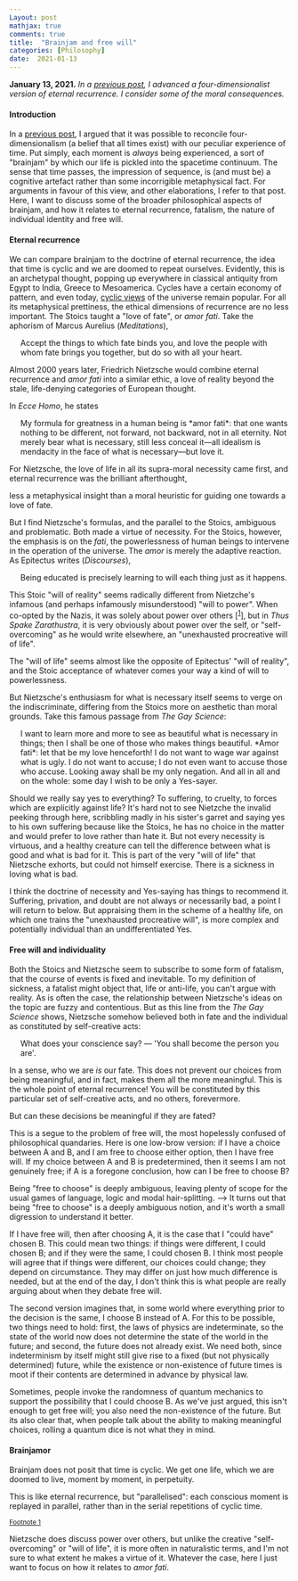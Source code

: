 ```yaml
---
Layout: post
mathjax: true
comments: true
title:  "Brainjam and free will"
categories: [Philosophy]
date:  2021-01-13
---
```


**January 13, 2021.** *In a
  [previous post](https://hapax.github.io/philosophy/physics/psychology-time/),
  I advanced a four-dimensionalist version of eternal recurrence. I
  consider some of the moral consequences.*

#### Introduction

In a
[previous post](https://hapax.github.io/philosophy/physics/psychology-time/),
I argued that it was possible to reconcile four-dimensionalism (a
belief that all times exist) with our peculiar experience of time.
Put simply, each moment is *always* being experienced, a sort
of "brainjam" by which our life is pickled into the
spacetime continuum.
The sense that time passes, the impression of sequence, is (and must
be) a cognitive artefact rather than some incorrigible metaphysical fact.
For arguments in favour of this view, and other elaborations, I refer
to that post.
Here, I want to discuss some of the broader philosophical aspects of
brainjam, and how it relates to eternal recurrence, fatalism, the
nature of individual identity and free will.

#### Eternal recurrence

We can compare brainjam to the doctrine of eternal recurrence,
the idea that time is cyclic and we are doomed to repeat ourselves.
Evidently, this is an archetypal thought, popping up everywhere in
classical antiquity from Egypt to India, Greece to Mesoamerica.
Cycles have a certain economy of pattern, and even today,
[cyclic views](https://en.wikipedia.org/wiki/Cycles_of_Time)
of the universe remain popular.
For all its metaphysical prettiness, the ethical dimensions of
recurrence are no less important.
The Stoics taught a "love of fate", or *amor fati*. Take the aphorism
of Marcus Aurelius (*Meditations*),

<span style="padding-left: 20px; display:block">
Accept the things to which fate binds you, and love the people with
whom fate brings you together, but do so with all your heart.
</span>

Almost 2000 years later, Friedrich Nietzsche would combine eternal
recurrence and *amor fati* into a similar ethic, a
love of reality beyond the stale, life-denying categories of European thought.
<!-- to counterbalance his infamously negative attitudes towards European
morality. -->
In *Ecce Homo*, he states

<span style="padding-left: 20px; display:block">
My formula for greatness in a human being is *amor fati*: that one wants
nothing to be different, not forward, not backward, not in all
eternity. Not merely bear what is necessary, still less conceal it—all
idealism is mendacity in the face of what is necessary—but love it.
</span>

For Nietzsche, the love of life in all its
supra-moral necessity came first, and eternal recurrence was the brilliant
afterthought,
<!--, or rather, of the love of necessity.-->
less a metaphysical insight than a moral
heuristic for guiding one towards a love of fate.
<!-- guiding the individual towards *amor fati*. -->
<!-- Eternal recurrence rather a thought experiment by which to guide the individual towards
*amor fati*.
He equates this with a love of life and a rejection of the milquetoast
religious sensibilities he so detested. 
Whatever the similarities, there are subtle shifts in emphasis that
will lead us away, I think, from the indiscriminate acceptance of
Nietzsche's *amor fati*. -->
But I find Nietzsche's formulas, and the parallel to the Stoics,
ambiguous and problematic.
Both made a virtue of necessity.
For the Stoics, however, the emphasis is on the *fati*, the
powerlessness of human beings to intervene in the operation of the
universe.
The *amor* is merely the adaptive reaction.
As Epitectus writes (*Discourses*),

<span style="padding-left: 20px; display:block">
Being educated is precisely learning to will each thing just as it happens.
</span>
<!-- The Stoics had a bleak outlook on the human lot, and their love of
fate sprung from a philosophy of powerlessness within one's own life,
not from any grand cosmogony.
<!-- This springs from a bleak outlook on the human lot rather than any
cosmogonic musings. -->

This Stoic "will of reality" seems radically different from Nietzche's
infamous (and perhaps infamously misunderstood) "will to power".
When co-opted by the Nazis, it was solely about power over others [<sup><a id="fnr.1" name="fnr.1" class="footref" href="#fn.1">1</a></sup>], but in
*Thus Spake Zarathustra*, it is very obviously about power over the
self, or "self-overcoming" as he would write elsewhere, an
"unexhausted procreative will of life".

<!-- This "will of life" seems to more aptly capture the difference from
the Stoics than the "will to power".
<!-- , and also distinct from the Schopenhauerian "will to live", or mere
self-preservation. -->
The "will of life" seems almost like the opposite of Epitectus' "will of
reality", and the Stoic acceptance of whatever comes your way a kind
of will to powerlessness.
<!-- In Nietzschean terms, there is something "anti-life" about the (now
proverbial) Stoic acceptance of whatever comes your way. -->
But Nietzsche's enthusiasm for what is necessary itself seems to verge
on the indiscriminate, differing from the Stoics more on
aesthetic than moral grounds.
Take this famous passage from *The Gay Science*:

<span style="padding-left: 20px; display:block">
I want to learn more and more to see as beautiful what is necessary in
things; then I shall be one of those who makes things beautiful. *Amor
fati*: let that be my love henceforth! I do not want to wage war
against what is ugly. I do not want to accuse; I do not even want to
accuse those who accuse. Looking away shall be my only negation. And
all in all and on the whole: some day I wish to be only a Yes-sayer.
</span>

Should we really say yes to everything? To suffering, to cruelty, to
forces which are explicitly against life? It's hard not to see
Nietzche the invalid peeking through here, scribbling madly in his sister's
garret and saying yes to his own suffering because like the Stoics, he
has no choice in the matter and would prefer to love rather than hate
it.
But not every necessity is virtuous, and a healthy creature can tell
the difference between what is good and what is bad for it.
This is part of the very "will of life" that Nietzsche exhorts, but
could not himself exercise.
There is a sickness in loving what is bad.

I think the doctrine of necessity and Yes-saying has things to
recommend it.
Suffering, privation, and doubt are not always or necessarily bad, a
point I will return to below.
But appraising them in the scheme of a healthy life, on which one
trains the "unexhausted procreative will", is more complex and
potentially individual than an undifferentiated Yes.

#### Free will and individuality

Both the Stoics and Nietzsche seem to subscribe to some form of
fatalism, that the course of events is fixed and inevitable.
To my definition of sickness, a fatalist might object that, life or
anti-life, you can't argue with reality.
As is often the case, the relationship between
Nietzsche's ideas on the topic are fuzzy and contentious.
But as this line from the *The Gay Science* shows, Nietzsche somehow
believed both in fate and the individual as constituted by
self-creative acts:

<span style="padding-left: 20px; display:block">
What does your conscience say? — 'You shall become the person you are'.
</span>

In a sense, who we are *is* our fate.
This does not prevent our choices from being meaningful, and in fact,
makes them all the more meaningful. This is the whole point of eternal
recurrence!
You will be constituted by this particular set of self-creative acts,
and no others, forevermore.

But can these decisions be meaningful if they are fated?
<!-- If they are inevitable, don't they imply a lack of free will?-->
This is a segue to the problem of free will, the most hopelessly
confused of philosophical quandaries.
Here is one low-brow version: if I have a choice between A and B,
and I am free to choose either option, then I have free will.
If my choice between A and B is predetermined, then it seems I am not
genuinely free; if A is a foregone conclusion, how can I be free to choose B?
<!-- Much ink has been spilled on the nature of "can", and if we take this
to mean, "compatibly with the physical state of the universe at the
time of choice", then the deterministic nature of classical physics
seems to rule out free will.
Proponents of free will, who interpret "can" in this  -->
Being "free to choose" is deeply ambiguous, leaving plenty of scope for the usual games
of language, logic and modal hair-splitting. -->
It turns out that being "free to choose" is a deeply ambiguous notion,
and it's worth a small digression to understand it better.

If I have free will, then after choosing A, it is the case that I
"could have" chosen B.
This could mean two things: if things were different, I could chosen
B; and if they were the same, I could chosen B.
I think most people will agree that if things were different, our
choices could change; they depend on circumstance.
They may differ on just how much difference is needed, but at the end
of the day, I don't think this is what people are really arguing
about when they debate free will.

The second version imagines that, in some world where everything
prior to the decision is the same, I choose B instead of A.
For this to be possible, two things need to hold: first, the
laws of physics are indeterminate, so the state of the world now does
not determine the state of the world in the future; and second, the
future does not already exist.
We need both, since indeterminism by itself might still give rise to a
fixed (but not physically determined) future, while the existence or
non-existence of future times is moot if their contents are determined
in advance by physical law.
<!-- So this version of free will necessitates peculiar (and in my opinion
indefensible) views of time and physics.-->

Sometimes, people invoke the randomness of quantum
mechanics to support the possibility that I could choose B.
As we've just argued, this isn't enough to get free will; you also
need the non-existence of the future.
But its also clear that, when people talk about the ability to making
meaningful choices, rolling a quantum dice is not what they in mind.

#### Brainjamor

Brainjam does not posit that time is cyclic.
We get one life, which we are doomed to live, moment by moment, in perpetuity.
<!-- Although the details differ from eternal recurrence, the implications
are the same: you will live forever, but this particular life, so make
it a good one. -->
<!-- Although *amor fati* is naturally connected to this idea, it does not
obviously follow. In Nietzsche's case, a love of life in all its
supra-moral necessity came first, and the pretty thought
experiment---eternal recurrence---was the brilliant afterthought.
I'd like to go in the other direction, starting with brainjam and
seeing what loves, if any, it licenses, the "brainjamor" if you'll
excuse the highbrow doggerel.
If we are boringly Humean-->
This is like eternal recurrence, but "parallelised": each
conscious moment is replayed in parallel, rather than in the serial repetitions of cyclic time.
<!-- The emphasis on moments in some sense "parallelises" eternal
recurrence. -->

<div class="footdef"><sup><a id="fn.1" name="fn.1" class="footnum"
href="#fnr.1">Footnote 1</a></sup> <p class="footpara">
Nietzsche does discuss power over others, but
unlike the creative "self-overcoming" or "will of life", it is more often in
naturalistic terms, and I'm not sure to what extent he makes a virtue  of it.
Whatever the case, here I just want to focus on how it relates to
<i>amor fati</i>.
</p></div>
